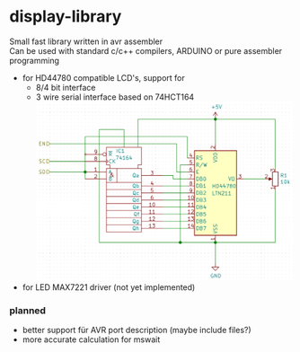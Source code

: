 # display-library
Small fast library written in avr assembler  
Can be used with standard c/c++ compilers, ARDUINO or pure assembler programming
* for HD44780 compatible LCD's, support for 
    * 8/4 bit interface
    * 3 wire serial interface based on 74HCT164
    ![circuit](https://github.com/rlnd-ldwg/disp-lib/blob/master/circuit.png)
* for LED MAX7221 driver (not yet implemented)



### planned
* better support für AVR port description (maybe include files?)
* more accurate calculation for mswait
